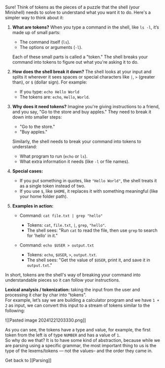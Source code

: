 Sure! Think of tokens as the pieces of a puzzle that the shell (your Minishell) needs to solve to understand what you want it to do. Here's a simpler way to think about it:

1. **What are tokens?** When you type a command in the shell, like `ls -l`, it’s made up of small parts:
    
    - The command itself (`ls`).
    - The options or arguments (`-l`).
    
    Each of these small parts is called a "token." The shell breaks your command into tokens to figure out what you're asking it to do.
    
2. **How does the shell break it down?** The shell looks at your input and splits it wherever it sees spaces or special characters like `|`, `>` (greater than), or `$` (dollar sign). For example:
    
    - If you type: `echo Hello World`
    - The tokens are: `echo`, `Hello`, `World`.
3. **Why does it need tokens?** Imagine you're giving instructions to a friend, and you say, "Go to the store and buy apples." They need to break it down into smaller steps:
    
    - "Go to the store."
    - "Buy apples."
    
    Similarly, the shell needs to break your command into tokens to understand:
    
    - What program to run (`echo` or `ls`).
    - What extra information it needs (like `-l` or file names).
4. **Special cases:**
    
    - If you put something in quotes, like `"Hello World"`, the shell treats it as a single token instead of two.
    - If you use `$`, like `$HOME`, it replaces it with something meaningful (like your home folder path).
5. **Examples in action:**
    
    - Command: `cat file.txt | grep "hello"`
        
        - Tokens: `cat`, `file.txt`, `|`, `grep`, `"hello"`.
        - The shell sees: "Run `cat` to read the file, then use `grep` to search for 'hello' in it."
    - Command: `echo $USER > output.txt`
        
        - Tokens: `echo`, `$USER`, `>`, `output.txt`.
        - The shell sees: "Get the value of `$USER`, print it, and save it in `output.txt`."

In short, tokens are the shell's way of breaking your command into understandable pieces so it can follow your instructions. 

**Lexical analysis / tokenization:** taking the input from the user and processing it char by char into “tokens”.  
For example, let’s say we are building a calculator program and we have `1 + 2` as input, we can convert this input to a stream of tokens similar to the following:

![[Pasted image 20241221203330.png]]

As you can see, the tokens have a type and value, for example, the first token from the left is of type `NUMBER` and has a value of `1`.  
So why do we that? It is to have some kind of abstraction, because while we are parsing using a specific grammar, the most important thing to us is the type of the lexems/tokens — not the values– and the order they came in.

Get back to [[Parsing]]